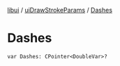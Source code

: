 [libui](../index.md) / [uiDrawStrokeParams](index.md) / [Dashes](./-dashes.md)

# Dashes

`var Dashes: CPointer<DoubleVar>?`